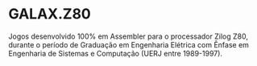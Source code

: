 # GALAX.Z80
Jogos desenvolvido 100% em Assembler para o processador Zilog Z80, durante o período de Graduação em Engenharia Elétrica com Ênfase em Engenharia de Sistemas e Computação (UERJ entre 1989-1997).

